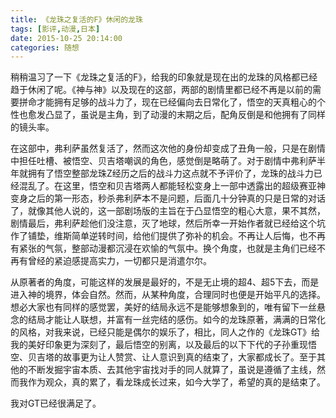 ```yaml
---
title: 《龙珠之复活的F》休闲的龙珠
tags: [影评,动漫,日本]
date: 2015-10-25 20:14:00
categories: 随想
---
```


稍稍温习了一下《龙珠之复活的F》，给我的印象就是现在出的龙珠的风格都已经趋于休闲了呢。《神与神》以及现在的这部，两部的剧情里都已经不再是以前的需要拼命才能拥有足够的战斗力了，现在已经偏向去日常化了，悟空的天真粗心的个性也愈发凸显了，虽说是主角，到了动漫的末期之后，配角反倒是和他拥有了同样的镜头率。
<!--more-->
   在这部中，弗利萨虽然复活了，然而这次他的身份却变成了丑角一般，只是在剧情中担任吐槽、被悟空、贝吉塔嘲讽的角色，感觉倒是略萌了。对于剧情中弗利萨半年就拥有了悟空整部龙珠Z经历之后的战斗力这点就不予评价了，龙珠的战斗力已经混乱了。在这里，悟空和贝吉塔两人都能轻松变身上一部中透露出的超级赛亚神变身之后的第一形态，秒杀弗利萨本不是问题，后面几十分钟真的只是日常的对话了，就像其他人说的，这一部剧场版的主旨在于凸显悟空的粗心大意，果不其然，剧情最后，弗利萨趁他们没注意，灭了地球，然后所幸一开始作者就已经给这个坑作了铺垫，维斯简单逆转时间，给他们提供了弥补的机会。不再让人后悔，也不再有紧张的气氛，整部动漫都沉浸在欢愉的气氛中。换个角度，也就是主角们已经不再有曾经的紧迫感提高实力，一切都只是消遣尔尔。

   从原著者的角度，可能这样的发展是最好的，不是无止境的超4、超5下去，而是进入神的境界，体会自然。然而，从某种角度，合理同时也便是开始平凡的选择。想必大家也有同样的感觉罢，美好的结局永远不是能够想象到的，唯有留下一丝悬念的结局才能让人联想，并富有一丝完结的感伤。如今的龙珠原著，满满的日常化的风格，对我来说，已经只能是偶尔的娱乐了，相比，同人之作的《龙珠GT》给我的美好印象更为深刻了，最后悟空的别离，以及最后的以下下代的子孙重现悟空、贝吉塔的故事更为让人赞赏、让人意识到真的结束了，大家都成长了。至于其他的不断发掘宇宙本质、去其他宇宙找对手的同人就算了，虽说是遵循了主线，然而我作为观众，真的累了，看龙珠成长过来，如今大学了，希望的真的是结束了。

   我对GT已经很满足了。
